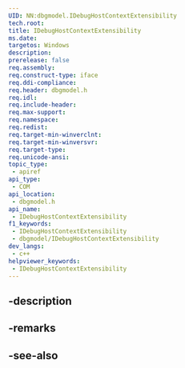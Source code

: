 ```yaml
---
UID: NN:dbgmodel.IDebugHostContextExtensibility
tech.root: 
title: IDebugHostContextExtensibility
ms.date: 
targetos: Windows
description: 
prerelease: false
req.assembly: 
req.construct-type: iface
req.ddi-compliance: 
req.header: dbgmodel.h
req.idl: 
req.include-header: 
req.max-support: 
req.namespace: 
req.redist: 
req.target-min-winverclnt: 
req.target-min-winversvr: 
req.target-type: 
req.unicode-ansi: 
topic_type:
 - apiref
api_type:
 - COM
api_location:
 - dbgmodel.h
api_name:
 - IDebugHostContextExtensibility
f1_keywords:
 - IDebugHostContextExtensibility
 - dbgmodel/IDebugHostContextExtensibility
dev_langs:
 - c++
helpviewer_keywords:
 - IDebugHostContextExtensibility
---
```


## -description

## -remarks

## -see-also

